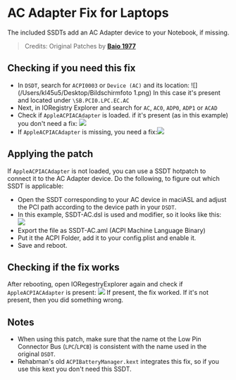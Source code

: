 # AC Adapter Fix for Laptops
The included SSDTs add an AC Adapter device to your Notebook, if missing.
>Credits: Original Patches by [**Baio 1977**](https://github.com/Baio1977/OC-Little-Translated/tree/main/01_Adding_missing_Devices_and_enabling_Features/AC%20Adapter%20FIX%20(SSDT-AC%5CAC0%5CADP0%5CADP1%5CACAD))

## Checking if you need this fix
- In `DSDT`, search for `ACPI0003` or `Device (AC)` and its location: ![](/Users/kl45u5/Desktop/Bildschirmfoto 1.png) 
	In this case it's present and located under `\SB.PCI0.LPC.EC.AC` 
- Next, in IORegistry Explorer and search for `AC`, `AC0`, `ADP0`, `ADP1` or `ACAD`
- Check if `AppleACPIACAdapter` is loaded. if it's present (as in this example) you don't need a fix: ![](/Users/kl45u5/Desktop/AppleACPIACAdapter_present.png)
- If `AppleACPIACAdapter` is missing, you need a fix:![](/Users/kl45u5/Desktop/AppleACPIACAdapter_missing.png)

## Applying the patch
If `AppleACPIACAdapter` is not loaded, you can use a SSDT hotpatch to connect it to the AC Adapter device. Do the following, to figure out which SSDT is applicable:

- Open the SSDT corresponding to your AC device in maciASL and adjust the PCI path according to the device path in your `DSDT`.
- In this example, SSDT-AC.dsl is used and modifier, so it looks like this: ![](/Users/kl45u5/Desktop/SSDT_mod.png)
- Export the file as SSDT-AC.aml (ACPI Machine Language Binary)
- Put it the ACPI Folder, add it to your config.plist and enable it.
- Save and reboot.

## Checking if the fix works
After rebooting, open IORegestryExplorer again and check if `AppleACPIACAdapter` is present:
![](/Users/kl45u5/Desktop/fixed.png)
If present, the fix worked. If it's not present, then you did something wrong.

## Notes
- When using this patch, make sure that the name ot the Low Pin Connector Bus (`LPC`/`LPCB`) is consistent with the name used in the original `DSDT`.
- Rehabman's old `ACPIBatteryManager.kext` integrates this fix, so if you use this kext you don't need this SSDT.